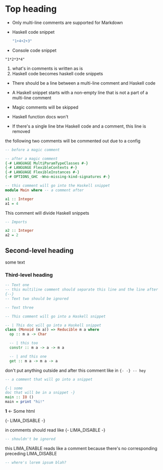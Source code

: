 # Top heading

- Only multi-line comments are supported for Markdown

- Haskell code snippet

    ```haskell
    "1+4+2+3"
    ```

- Console code snippet

```console
"1*2*3*4"
```

1. what's in comments is written as is
2. Haskell code becomes haskell code snippets

- There should be a line between a multi-line comment and Haskell code

- A Haskell snippet starts with a non-empty line that is not a part of a multi-line comment

- Magic comments will be skipped

- Haskell function docs won't

- If there's a single line btw Haskell code and a comment, this line is removed

the following two comments will be commented out due to a config
<!-- first special comment -->
<!-- second special comment -->

```haskell
-- before a magic comment
```

<!-- FOURMOLU_DISABLE -->

```haskell
-- after a magic comment
{-# LANGUAGE MultiParamTypeClasses #-}
{-# LANGUAGE FlexibleContexts #-}
{-# LANGUAGE FlexibleInstances #-}
{-# OPTIONS_GHC -Wno-missing-kind-signatures #-}
```

<!-- FOURMOLU_ENABLE -->

```haskell
-- this comment will go into the Haskell snippet
module Main where -- a comment after

a1 :: Integer
a1 = 4
```

This comment will divide Haskell snippets

```haskell
-- Imports

a2 :: Integer
a2 = 2
```

## Second-level heading

some text

### Third-level heading

```haskell
-- Text one
-- this multiline comment should separate this line and the line after the comment
{--}
-- Text two should be ignored

```
<!-- LIMA_DISABLE
-- Text two to ignore
some :: String
some = "code to ignore"

LIMA_ENABLE -->

```haskell
-- Text three

-- This comment will go into a Haskell snippet

-- | This doc will go into a Haskell snippet
class (Monoid (m a)) => Reducible m a where
  op :: m a -> Char

  -- | this too
  constr :: m a -> a -> m a

  -- | and this one
  get :: m a -> m a -> a
```

don't put anything outside and after this comment like in `{- -} -- hey`

```haskell
-- a comment that will go into a snippet
```

<!-- FOURMOLU_DISABLE -->

```haskell
{-| some 
doc that will be in a snippet -}
main :: IO ()
main = print "hi!"
```

<!-- FOURMOLU_ENABLE -->

<b name="fn_laws">1</b> <- Some html

{- LIMA_DISABLE -}

in comments should read like {- LIMA_DISABLE -}
<!-- LIMA_DISABLE

-- Some text

LIMA_ENABLE -->

```haskell
-- shouldn't be ignored
```

this LIMA_ENABLE reads like a comment because there's no corresponding
preceding LIMA_DISABLE

```haskell
-- where's lorem ipsum blah?
```
